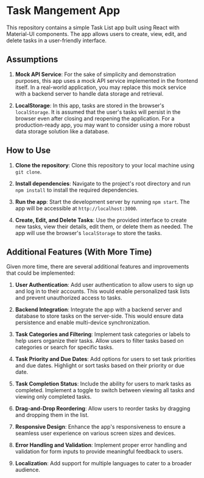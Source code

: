 # Task Mangement App

This repository contains a simple Task List app built using React with Material-UI components. The app allows users to create, view, edit, and delete tasks in a user-friendly interface.

## Assumptions

1. **Mock API Service**: For the sake of simplicity and demonstration purposes, this app uses a mock API service implemented in the frontend itself. In a real-world application, you may replace this mock service with a backend server to handle data storage and retrieval.

2. **LocalStorage**: In this app, tasks are stored in the browser's `localStorage`. It is assumed that the user's tasks will persist in the browser even after closing and reopening the application. For a production-ready app, you may want to consider using a more robust data storage solution like a database.

## How to Use

1. **Clone the repository**: Clone this repository to your local machine using `git clone`.

2. **Install dependencies**: Navigate to the project's root directory and run `npm install` to install the required dependencies.

3. **Run the app**: Start the development server by running `npm start`. The app will be accessible at `http://localhost:3000`.

4. **Create, Edit, and Delete Tasks**: Use the provided interface to create new tasks, view their details, edit them, or delete them as needed. The app will use the browser's `localStorage` to store the tasks.

## Additional Features (With More Time)

Given more time, there are several additional features and improvements that could be implemented:

1. **User Authentication**: Add user authentication to allow users to sign up and log in to their accounts. This would enable personalized task lists and prevent unauthorized access to tasks.

2. **Backend Integration**: Integrate the app with a backend server and database to store tasks on the server-side. This would ensure data persistence and enable multi-device synchronization.

3. **Task Categories and Filtering**: Implement task categories or labels to help users organize their tasks. Allow users to filter tasks based on categories or search for specific tasks.

4. **Task Priority and Due Dates**: Add options for users to set task priorities and due dates. Highlight or sort tasks based on their priority or due date.

5. **Task Completion Status**: Include the ability for users to mark tasks as completed. Implement a toggle to switch between viewing all tasks and viewing only completed tasks.

6. **Drag-and-Drop Reordering**: Allow users to reorder tasks by dragging and dropping them in the list.

7. **Responsive Design**: Enhance the app's responsiveness to ensure a seamless user experience on various screen sizes and devices.

8. **Error Handling and Validation**: Implement proper error handling and validation for form inputs to provide meaningful feedback to users.

9. **Localization**: Add support for multiple languages to cater to a broader audience.
